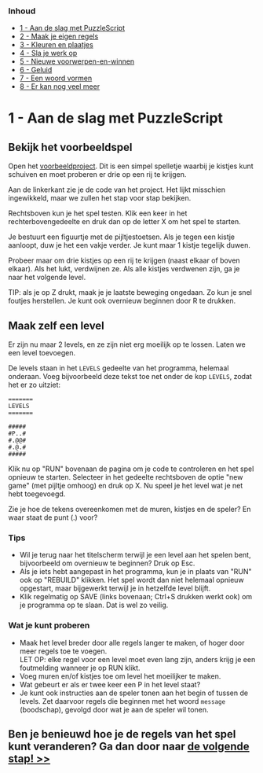 ### Inhoud

- [1 - Aan de slag met PuzzleScript](1-aan-de-slag-met-puzzlescript.md)
- [2 - Maak je eigen regels](2-maak-je-eigen-regels.md)
- [3 - Kleuren en plaatjes](3-kleuren-en-plaatjes.md)
- [4 - Sla je werk op](4-sla-je-werk-op.md)
- [5 - Nieuwe voorwerpen-en-winnen](5-nieuwe-voorwerpen-en-winnen.md)
- [6 - Geluid](6-geluid.md)
- [7 - Een woord vormen](7-een-woord-vormen.md)
- [8 - Er kan nog veel meer](8-er-kan-nog-veel-meer.md)

# 1 - Aan de slag met PuzzleScript

## Bekijk het voorbeeldspel

Open het [voorbeeldproject](https://www.puzzlescript.net/editor.html?hack=3339807a4a320fd66df5e1785998836c). Dit is een simpel spelletje waarbij je kistjes kunt schuiven en moet proberen er drie op een rij te krijgen.

Aan de linkerkant zie je de code van het project. Het lijkt misschien ingewikkeld, maar we zullen het stap voor stap bekijken.

Rechtsboven kun je het spel testen. Klik een keer in het rechterbovengedeelte en druk dan op de letter X om het spel te starten.

Je bestuurt een figuurtje met de pijltjestoetsen. Als je tegen een kistje aanloopt, duw je het een vakje verder. Je kunt maar 1 kistje tegelijk duwen.

Probeer maar om drie kistjes op een rij te krijgen (naast elkaar of boven elkaar). Als het lukt, verdwijnen ze. Als alle kistjes verdwenen zijn, ga je naar het volgende level.

TIP: als je op Z drukt, maak je je laatste beweging ongedaan. Zo kun je snel foutjes herstellen. Je kunt ook overnieuw beginnen door R te drukken.

## Maak zelf een level

Er zijn nu maar 2 levels, en ze zijn niet erg moeilijk op te lossen. Laten we een level toevoegen.

De levels staan in het `LEVELS` gedeelte van het programma, helemaal onderaan. Voeg bijvoorbeeld deze tekst toe net onder de kop `LEVELS`, zodat het er zo uitziet:

```
=======
LEVELS
=======

#####
#P..#
#.@@#
#.@.#
#####
```

Klik nu op "RUN" bovenaan de pagina om je code te controleren en het spel opnieuw te starten. Selecteer in het gedeelte rechtsboven de optie "new game" (met pijltje omhoog) en druk op X. Nu speel je het level wat je net hebt toegevoegd.

Zie je hoe de tekens overeenkomen met de muren, kistjes en de speler? En waar staat de punt (.) voor?

### Tips
- Wil je terug naar het titelscherm terwijl je een level aan het spelen bent, bijvoorbeeld om overnieuw te beginnen? Druk op Esc.
- Als je iets hebt aangepast in het programma, kun je in plaats van "RUN" ook op "REBUILD" klikken. Het spel wordt dan niet helemaal opnieuw opgestart, maar bijgewerkt terwijl je in hetzelfde level blijft.
- Klik regelmatig op SAVE (links bovenaan; Ctrl+S drukken werkt ook) om je programma op te slaan. Dat is wel zo veilig.

### Wat je kunt proberen ###
- Maak het level breder door alle regels langer te maken, of hoger door meer regels toe te voegen.<br/>LET OP: elke regel voor een level moet even lang zijn, anders krijg je een foutmelding wanneer je op RUN klikt.
- Voeg muren en/of kistjes toe om level het moeilijker te maken.
- Wat gebeurt er als er twee keer een P in het level staat?
- Je kunt ook instructies aan de speler tonen aan het begin of tussen de levels. Zet daarvoor regels die beginnen met het woord `message ` (boodschap), gevolgd door wat je aan de speler wil tonen.

## Ben je benieuwd hoe je de regels van het spel kunt veranderen? Ga dan door naar [de volgende stap! >>](2-maak-je-eigen-regels.md)
